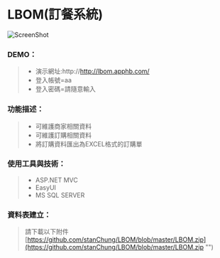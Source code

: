 # LBOM(訂餐系統)
![ScreenShot](https://github.com/stanChung/LBOM/blob/master/LBOM_H.PNG)
### **DEMO：**
> - 演示網址:http://http://lbom.apphb.com/
> - 登入帳號=aa
> - 登入密碼=請隨意輸入
  
### **功能描述：**
> - 可維護商家相關資料
> - 可維護訂購相關資料
> - 將訂購資料匯出為EXCEL格式的訂購單

### **使用工具與技術：**   
> - ASP.NET MVC
> - EasyUI
> - MS SQL SERVER


### **資料表建立：**
> 請下載以下附件
> [https://github.com/stanChung/LBOM/blob/master/LBOM.zip](https://github.com/stanChung/LBOM/blob/master/LBOM.zip "")
